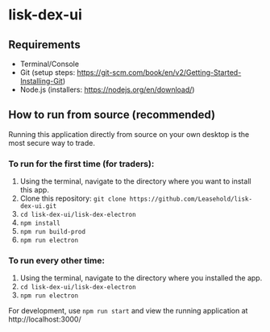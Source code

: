 # lisk-dex-ui

## Requirements

- Terminal/Console
- Git (setup steps: https://git-scm.com/book/en/v2/Getting-Started-Installing-Git)
- Node.js (installers: https://nodejs.org/en/download/)

## How to run from source (recommended)

Running this application directly from source on your own desktop is the most secure way to trade.

### To run for the first time (for traders):

1. Using the terminal, navigate to the directory where you want to install this app.
2. Clone this repository: `git clone https://github.com/Leasehold/lisk-dex-ui.git`
3. `cd lisk-dex-ui/lisk-dex-electron`
4. `npm install`
5. `npm run build-prod`
6. `npm run electron`

### To run every other time:

1. Using the terminal, navigate to the directory where you installed the app.
2. `cd lisk-dex-ui/lisk-dex-electron`
3. `npm run electron`

For development, use `npm run start` and view the running application at http://localhost:3000/
